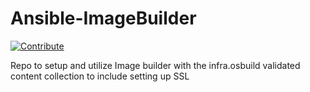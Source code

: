 # Ansible-ImageBuilder
[![Contribute](https://www.eclipse.org/che/contribute.svg)](https://devspaces.apps.hypershift.shadowman.dev/#https://github.com/shadowman-lab/Ansible-ImageBuilder)

Repo to setup and utilize Image builder with the infra.osbuild validated content collection to include setting up SSL

